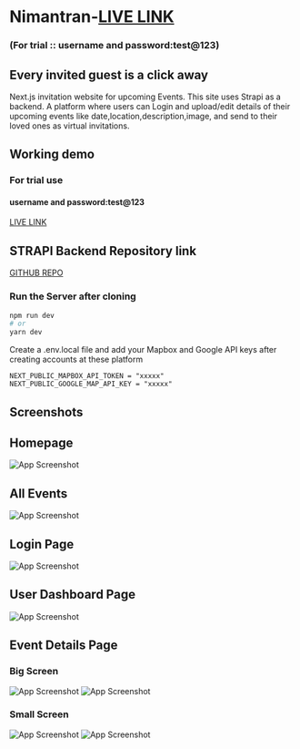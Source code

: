 
# Nimantran-[LIVE LINK](https://nimantranfrontend.vercel.app/)
### (For trial :: username and password:test@123)
## Every invited guest is a click away
 Next.js invitation website for upcoming Events. 
 This site uses Strapi as a backend. 
 A platform where users can Login and upload/edit details 
 of their upcoming events like date,location,description,image, 
 and send to their loved ones as virtual invitations.
 
 ## Working demo
 ### For trial use 
 #### username and password:test@123
 [LIVE LINK](https://nimantranfrontend.vercel.app/)

## STRAPI Backend Repository link
[GITHUB REPO](https://github.com/shubhams7134/nimantran_backend)


### Run the Server after cloning

```bash
npm run dev
# or
yarn dev
```

Create a .env.local file and add your Mapbox and Google API keys after creating accounts at these platform

```
NEXT_PUBLIC_MAPBOX_API_TOKEN = "xxxxx"
NEXT_PUBLIC_GOOGLE_MAP_API_KEY = "xxxxx"
```
    
## Screenshots

## Homepage
![App Screenshot](https://user-images.githubusercontent.com/62961083/125159707-a4227e00-e196-11eb-9b76-2769575ece6b.png)



## All Events
![App Screenshot](https://user-images.githubusercontent.com/62961083/125160130-f5cc0800-e198-11eb-8b1f-d643a40c1d6c.png)


## Login Page
![App Screenshot](https://user-images.githubusercontent.com/62961083/125160201-552a1800-e199-11eb-8d5a-9b6f21eac3d3.png)

## User Dashboard Page
![App Screenshot](https://user-images.githubusercontent.com/62961083/125160262-93bfd280-e199-11eb-941e-73ce359848dc.png)

## Event Details Page
### Big Screen
![App Screenshot](https://user-images.githubusercontent.com/62961083/125160313-e13c3f80-e199-11eb-8188-159377cee301.png)
![App Screenshot](https://user-images.githubusercontent.com/62961083/125160317-e3060300-e199-11eb-9047-a09b781a87d2.png)
### Small Screen
![App Screenshot](https://user-images.githubusercontent.com/62961083/125161131-2febd880-e19e-11eb-9c0a-03f25104b988.jpg)
![App Screenshot](https://user-images.githubusercontent.com/62961083/125161130-2ebaab80-e19e-11eb-8b75-ee7df1c78589.jpg)
